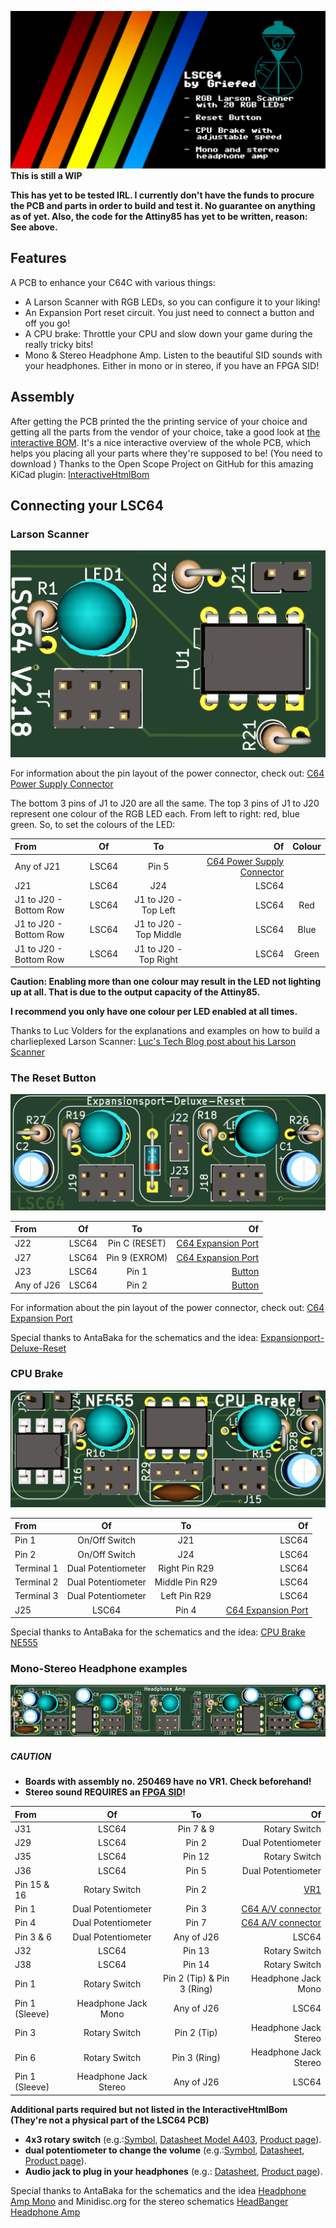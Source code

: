 ![Social_Preview](images/Social_Preview.PNG)
**This is still a WIP**

**This has yet to be tested IRL. I currently don't have the funds to procure the PCB and parts in order to build and test it. No guarantee on anything as of yet. Also, the code for the Attiny85 has yet to be written, reason: See above.**
## Features

A PCB to enhance your C64C with various things:
- A Larson Scanner with RGB LEDs, so you can configure it to your liking!
- An Expansion Port reset circuit. You just need to connect a button and off you go!
- A CPU brake: Throttle your CPU and slow down your game during the really tricky bits!
- Mono & Stereo Headphone Amp. Listen to the beautiful SID sounds with your headphones. Either in mono or in stereo, if you have an FPGA SID!

## Assembly

After getting the PCB printed the the printing service of your choice and getting all the parts from the vendor of your choice, take a good look at [the interactive BOM](BOMinteractive.html).
It's a nice interactive overview of the whole PCB, which helps you placing all your parts where they're supposed to be! (You need to download )
Thanks to the Open Scope Project on GitHub for this amazing KiCad plugin: [InteractiveHtmlBom](https://github.com/openscopeproject/InteractiveHtmlBom)

## Connecting your LSC64

### Larson Scanner

![Larson](images/Larson-Scanner.PNG)

For information about the pin layout of the power connector, check out: [C64 Power Supply Connector](https://www.c64-wiki.com/wiki/Power_Supply_Connector)

The bottom 3 pins of J1 to J20 are all the same. The top 3 pins of J1 to J20 represent one colour of the RGB LED each.
From left to right: red, blue green.
So, to set the colours of the LED:

| From                  | Of                   | To                        | Of                                                                                | Colour |
|:----------------------|:--------------------:|:-------------------------:|----------------------------------------------------------------------------------:|:------:|
| Any of J21            | LSC64                | Pin 5                     | [C64 Power Supply Connector](https://www.c64-wiki.com/wiki/Power_Supply_Connector)|        |
| J21                   | LSC64                | J24                       | LSC64                                                                             |        |
| J1 to J20 - Bottom Row| LSC64                | J1 to J20 - Top Left      | LSC64                                                                             | Red    |
| J1 to J20 - Bottom Row| LSC64                | J1 to J20 - Top Middle    | LSC64                                                                             | Blue   |
| J1 to J20 - Bottom Row| LSC64                | J1 to J20 - Top Right     | LSC64                                                                             | Green  |

**Caution: Enabling more than one colour may result in the LED not lighting up at all. That is due to the output capacity of the Attiny85.**

**I recommend you only have one colour per LED enabled at all times.**

Thanks to Luc Volders for the explanations and examples on how to build a charlieplexed Larson Scanner: [Luc's Tech Blog post about his Larson Scanner](https://lucstechblog.blogspot.com/2017/09/charlieplexing.html)

### The Reset Button

![Reset](images/Expansionport-Deluxe-Reset.PNG)

| From          | Of                   | To                        | Of                                |
|:--------------|:--------------------:|:-------------------------:|----------------------------------:|
| J22           | LSC64                | Pin C (RESET)             | [C64 Expansion Port](https://www.c64-wiki.com/wiki/Expansion_Port)|
| J27           | LSC64                | Pin 9 (EXROM)             | [C64 Expansion Port](https://www.c64-wiki.com/wiki/Expansion_Port)|
| J23           | LSC64                | Pin 1                     | [Button](https://www.digikey.de/product-detail/de/e-switch/RP3502MABLK/EG1932-ND/280450?cur=EUR&lang=de)|
| Any of J26    | LSC64                | Pin 2                     | [Button](https://www.digikey.de/product-detail/de/e-switch/RP3502MABLK/EG1932-ND/280450?cur=EUR&lang=de)|

For information about the pin layout of the power connector, check out: [C64 Expansion Port](https://www.c64-wiki.com/wiki/Expansion_Port)

Special thanks to AntaBaka for the schematics and the idea: [Expansionport-Deluxe-Reset](http://pitsch.de/stuff/c64/index_c64.htm#A24)

### CPU Brake

![CPUBrake](images/NE555-CPU-Brake.PNG)

| From          | Of                   | To                        | Of                                |
|:--------------|:--------------------:|:-------------------------:|----------------------------------:|
| Pin 1         | On/Off Switch        | J21                       | LSC64                             |
| Pin 2         | On/Off Switch        | J24                       | LSC64                             |
| Terminal 1    | Dual Potentiometer   | Right Pin R29             | LSC64                             |
| Terminal 2    | Dual Potentiometer   | Middle Pin R29            | LSC64                             |
| Terminal 3    | Dual Potentiometer   | Left Pin R29              | LSC64                             |
| J25           | LSC64                | Pin 4                     | [C64 Expansion Port](https://www.c64-wiki.com/wiki/Expansion_Port)|

Special thanks to AntaBaka for the schematics and the idea: [CPU Brake NE555](http://pitsch.de/stuff/c64/index_c64.htm#A41)

### Mono-Stereo Headphone examples

![Amp](images/Mono-Stereo-Headphone-Amp.PNG)

##### CAUTION
- **Boards with assembly no. 250469 have no VR1. Check beforehand!**
- **Stereo sound REQUIRES an [FPGA SID](https://webstore.kryoflux.com/catalog/product_info.php?cPath=27&products_id=63&language=en)!**

| From          | Of                   | To                        | Of                                |
|:--------------|:--------------------:|:-------------------------:|----------------------------------:|
| J31           | LSC64                | Pin 7 & 9                 | Rotary Switch                     |
| J29           | LSC64                | Pin 2                     | Dual Potentiometer                |
| J35           | LSC64                | Pin 12                    | Rotary Switch                     |
| J36           | LSC64                | Pin 5                     | Dual Potentiometer                |
| Pin 15 & 16   | Rotary Switch        | Pin 2                     | [VR1](images/Amp_Power_Supply.PNG)|
| Pin 1         | Dual Potentiometer   | Pin 3                     | [C64 A/V connector](https://www.c64-wiki.com/wiki/A/V_Jack)|
| Pin 4         | Dual Potentiometer   | Pin 7                     | [C64 A/V connector](https://www.c64-wiki.com/wiki/A/V_Jack)|
| Pin 3 & 6     | Dual Potentiometer   | Any of J26                | LSC64                             |
| J32           | LSC64                | Pin 13                    | Rotary Switch                     |
| J38           | LSC64                | Pin 14                    | Rotary Switch                     |
| Pin 1         | Rotary Switch        | Pin 2 (Tip) & Pin 3 (Ring)| Headphone Jack Mono               |
| Pin 1 (Sleeve)| Headphone Jack Mono  | Any of J26                | LSC64                             |
| Pin 3         | Rotary Switch        | Pin 2 (Tip)               | Headphone Jack Stereo             |
| Pin 6         | Rotary Switch        | Pin 3 (Ring)              | Headphone Jack Stereo             |
| Pin 1 (Sleeve)| Headphone Jack Stereo| Any of J26                | LSC64                             |

**Additional parts required but not listed in the InteractiveHtmlBom (They're not a physical part of the LSC64 PCB)**
- **4x3 rotary switch** (e.g.:[Symbol](images/Rotary_Switch4x3.PNG), [Datasheet Model A403](https://dznh3ojzb2azq.cloudfront.net/products/Rotary/A/documents/datasheet.pdf), [Product page](https://www.digikey.de/product-detail/de/c-k/A40315RNZQ/CKC7008-ND/181440)).
- **dual potentiometer to change the volume** (e.g.:[Symbol](images/Dual_Potentiometer.PNG), [Datasheet](https://www.bourns.com/docs/Product-Datasheets/PDB18.pdf), [Product page](https://www.digikey.de/product-detail/de/bourns-inc/PDB182-K430K-104A/PDB182-K430K-104A-ND/3780721)).
- **Audio jack to plug in your headphones** (e.g.: [Datasheet](https://www.cuidevices.com/product/resource/sj1-351x.pdf), [Product page](https://www.digikey.de/product-detail/de/cui-devices/SJ1-3513/CP1-3513-ND/738683)).

Special thanks to AntaBaka for the schematics and the idea [Headphone Amp Mono](http://pitsch.de/stuff/c64/index_amp.htm) and Minidisc.org for the stereo schematics [HeadBanger Headphone Amp](http://www.minidisc.org/headbanger.html)
